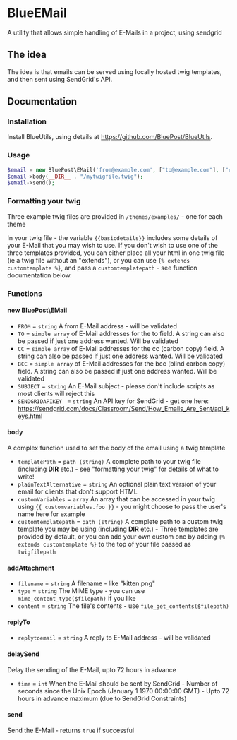 # BlueEMail
A utility that allows simple handling of E-Mails in a project, using sendgrid

## The idea
The idea is that emails can be served using locally hosted twig templates, and then sent using SendGrid's API.

## Documentation
### Installation
Install BlueUtils, using details at https://github.com/BluePost/BlueUtils.

### Usage
```php
$email = new BluePost\EMail('from@example.com', ["to@example.com"], ["cc@example.com"], ["bcc@example.com"], 'Greetings from BlueUtils BlueEMail');
$email->body(__DIR__ . "/mytwigfile.twig");
$email->send();
```
### Formatting your twig
Three example twig files are provided in `/themes/examples/` - one for each theme

In your twig file - the variable `{{basicdetails}}` includes some details of your E-Mail that you may wish to use.
If you don't wish to use one of the three templates provided, you can either place all your html in one twig file (ie a twig file without an "extends"), or you can use `{% extends customtemplate %}`, and pass a `customtemplatepath` - see function documentation below.

### Functions
#### new BluePost\EMail
* `FROM` = `string` A from E-Mail address - will be validated
* `TO` = `simple array` of E-Mail addresses for the to field. A string can also be passed if just one address wanted. Will be validated
* `CC` = `simple array` of E-Mail addresses for the cc (carbon copy) field. A string can also be passed if just one address wanted. Will be validated
* `BCC` = `simple array` of E-Mail addresses for the bcc (blind carbon copy) field. A string can also be passed if just one address wanted. Will be validated
* `SUBJECT` = `string` An E-Mail subject - please don't include scripts as most clients will reject this
* `SENDGRIDAPIKEY ` = `string` An API key for SendGrid - get one here: https://sendgrid.com/docs/Classroom/Send/How_Emails_Are_Sent/api_keys.html
#### body

A complex function used to set the body of the email using a twig template
* `templatePath` = `path (string)` A complete path to your twig file (including __DIR__ etc.) - see "formatting your twig" for details of what to write!
* `plainTextAlternative` = `string` An optional plain text version of your email for clients that don't support HTML
* `customVariables` = `array` An array that can be accessed in your twig using `{{ customvariables.foo }}` - you might choose to pass the user's name here for example
* `customtemplatepath` = `path (string)` A complete path to a custom twig template you may be using (including __DIR__ etc.) - Three templates are provided by default, or you can add your own custom one by adding `{% extends customtemplate %}` to the top of your file passed as `twigfilepath`

#### addAttachment
* `filename` = `string` A filename - like "kitten.png"
* `type` = `string` The MIME type - you can use `mime_content_type($filepath)` if you like
* `content` = `string` The file's contents - use `file_get_contents($filepath)`
#### replyTo
* `replytoemail` = `string` A reply to E-Mail address - will be validated

#### delaySend
Delay the sending of the E-Mail, upto 72 hours in advance
* `time` = `int` When the E-Mail should be sent by SendGrid - Number of seconds since the Unix Epoch (January 1 1970 00:00:00 GMT) - Upto 72 hours in advance maximum (due to SendGrid Constraints)

#### send
Send the E-Mail - returns `true` if successful
